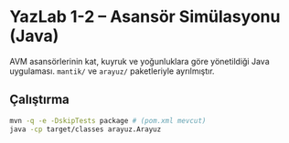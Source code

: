 # YazLab 1-2 – Asansör Simülasyonu (Java)

AVM asansörlerinin kat, kuyruk ve yoğunluklara göre yönetildiği Java uygulaması. `mantik/` ve `arayuz/` paketleriyle ayrılmıştır.

## Çalıştırma
```bash
mvn -q -e -DskipTests package # (pom.xml mevcut)
java -cp target/classes arayuz.Arayuz
```
